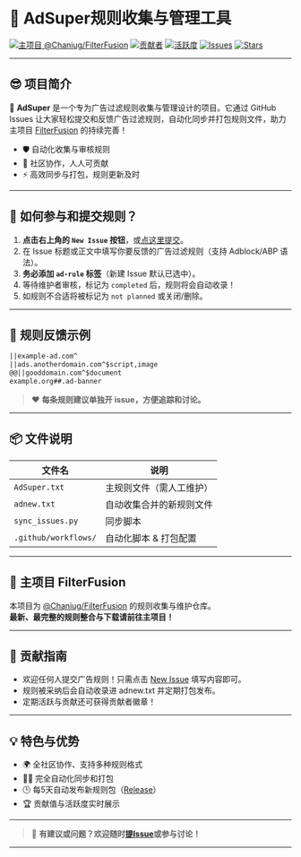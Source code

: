 # 🚀 AdSuper规则收集与管理工具

[![主项目 @Chaniug/FilterFusion](https://img.shields.io/badge/Main%20Project-FilterFusion-blue?logo=github)](https://github.com/Chaniug/FilterFusion)
[![贡献者](https://img.shields.io/github/contributors/Chaniug/AdSuper)](https://github.com/Chaniug/AdSuper/graphs/contributors)
[![活跃度](https://img.shields.io/github/commit-activity/m/Chaniug/AdSuper)](https://github.com/Chaniug/AdSuper/commits/master)
[![Issues](https://img.shields.io/github/issues/Chaniug/AdSuper)](https://github.com/Chaniug/AdSuper/issues)
[![Stars](https://img.shields.io/github/stars/Chaniug/AdSuper?style=social)](https://github.com/Chaniug/AdSuper/stargazers)

---

## 😎 项目简介

🎯 **AdSuper** 是一个专为广告过滤规则收集与管理设计的项目。它通过 GitHub Issues 让大家轻松提交和反馈广告过滤规则，自动化同步并打包规则文件，助力主项目 [FilterFusion](https://github.com/Chaniug/FilterFusion) 的持续完善！

- 🛡️ 自动化收集与审核规则
- 🤝 社区协作，人人可贡献
- ⚡ 高效同步与打包，规则更新及时

---

## 📝 如何参与和提交规则？

1. **点击右上角的 `New Issue` 按钮**，或[点这里提交](https://github.com/Chaniug/AdSuper/issues/new?labels=ad-rule)。
2. 在 Issue 标题或正文中填写你要反馈的广告过滤规则（支持 Adblock/ABP 语法）。
3. **务必添加 `ad-rule` 标签**（新建 Issue 默认已选中）。
4. 等待维护者审核，标记为 `completed` 后，规则将会自动收录！
5. 如规则不合适将被标记为 `not planned` 或关闭/删除。

---

## 🧩 规则反馈示例

```txt
||example-ad.com^
||ads.anotherdomain.com^$script,image
@@||gooddomain.com^$document
example.org##.ad-banner
```

> ❤️ **每条规则建议单独开 issue，方便追踪和讨论。**

---

## 📦 文件说明

| 文件名              | 说明                       |
|---------------------|----------------------------|
| `AdSuper.txt`       | 主规则文件（需人工维护）   |
| `adnew.txt`         | 自动收集合并的新规则文件   |
| `sync_issues.py`    | 同步脚本                   |
| `.github/workflows/`| 自动化脚本 & 打包配置      |

---

## 🔗 主项目 FilterFusion

本项目为 [@Chaniug/FilterFusion](https://github.com/Chaniug/FilterFusion) 的规则收集与维护仓库。  
**最新、最完整的规则整合与下载请前往主项目！**

---

## 🤗 贡献指南

- 欢迎任何人提交广告规则！只需点击 [New Issue](https://github.com/Chaniug/AdSuper/issues/new?labels=ad-rule) 填写内容即可。
- 规则被采纳后会自动收录进 adnew.txt 并定期打包发布。
- 定期活跃与贡献还可获得贡献者徽章！

---

## 💡 特色与优势

- 🌍 全社区协作、支持多种规则格式
- 🧑‍💻 完全自动化同步和打包
- 🕒 每5天自动发布新规则包（[Release](https://github.com/Chaniug/AdSuper/releases)）
- 🏆 贡献值与活跃度实时展示

---

> 📢 **有建议或问题？欢迎随时[提Issue](https://github.com/Chaniug/AdSuper/issues)或参与讨论！**

---
